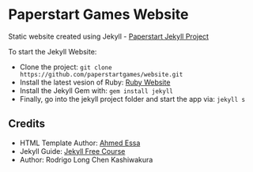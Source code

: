 # Paperstart Games Website

Static website created using Jekyll - [Paperstart Jekyll Project](https://github.com/paperstartgames/website)

To start the Jekyll Website:

  * Clone the project: `git clone https://github.com/paperstartgames/website.git`
  * Install the latest vesion of Ruby: [Ruby Website](https://www.ruby-lang.org/en/downloads/)
  * Install the Jekyll Gem with: `gem install jekyll`
  * Finally, go into the jekyll project folder and start the app via: `jekyll s`

## Credits

  * HTML Template Author: [Ahmed Essa](http://ahmedessa.net/)
  * Jekyll Guide: [Jekyll Free Course](https://www.udemy.com/criando-sites-estaticos-com-jekyll/)
  * Author: Rodrigo Long Chen Kashiwakura